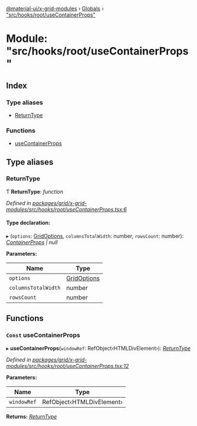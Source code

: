 [@material-ui/x-grid-modules](../README.md) › [Globals](../globals.md) › ["src/hooks/root/useContainerProps"](_src_hooks_root_usecontainerprops_.md)

# Module: "src/hooks/root/useContainerProps"

## Index

### Type aliases

- [ReturnType](_src_hooks_root_usecontainerprops_.md#returntype)

### Functions

- [useContainerProps](_src_hooks_root_usecontainerprops_.md#const-usecontainerprops)

## Type aliases

### ReturnType

Ƭ **ReturnType**: _function_

_Defined in [packages/grid/x-grid-modules/src/hooks/root/useContainerProps.tsx:6](https://github.com/mui-org/material-ui-x/blob/a679779/packages/grid/x-grid-modules/src/hooks/root/useContainerProps.tsx#L6)_

#### Type declaration:

▸ (`options`: [GridOptions](../interfaces/_src_models_gridoptions_.gridoptions.md), `columnsTotalWidth`: number, `rowsCount`: number): _[ContainerProps](../interfaces/_src_models_containerprops_.containerprops.md) | null_

**Parameters:**

| Name                | Type                                                                 |
| ------------------- | -------------------------------------------------------------------- |
| `options`           | [GridOptions](../interfaces/_src_models_gridoptions_.gridoptions.md) |
| `columnsTotalWidth` | number                                                               |
| `rowsCount`         | number                                                               |

## Functions

### `Const` useContainerProps

▸ **useContainerProps**(`windowRef`: RefObject‹HTMLDivElement›): _[ReturnType](_src_hooks_root_usecontainerprops_.md#returntype)_

_Defined in [packages/grid/x-grid-modules/src/hooks/root/useContainerProps.tsx:12](https://github.com/mui-org/material-ui-x/blob/a679779/packages/grid/x-grid-modules/src/hooks/root/useContainerProps.tsx#L12)_

**Parameters:**

| Name        | Type                      |
| ----------- | ------------------------- |
| `windowRef` | RefObject‹HTMLDivElement› |

**Returns:** _[ReturnType](_src_hooks_root_usecontainerprops_.md#returntype)_
